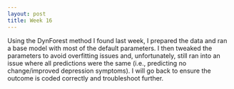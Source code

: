 ```yaml
---
layout: post
title: Week 16
---
```


Using the DynForest method I found last week, I prepared the data and ran a base model with most of the default parameters. I then tweaked the parameters to avoid overfitting issues and, unfortunately, still ran into an issue where all predictions were the same (i.e., predicting no change/improved depression symptoms). I will go back to ensure the outcome is coded correctly and troubleshoot further. 
